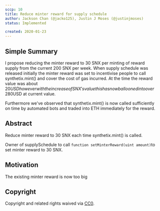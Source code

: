 ```yaml
---
sccp: 10
title: Reduce minter reward for supply schedule
author: Jackson Chan (@jacko125), Justin J Moses (@justinjmoses)
status: Implemented

created: 2020-01-23
---
```


## Simple Summary

<!--"If you can't explain it simply, you don't understand it well enough." Provide a simplified and layman-accessible explanation of the SCCP.-->

I propose reducing the minter reward to 30 SNX per minting of reward supply from the current 200 SNX per week. When supply schedule was released initially the minter reward was set to incentivise people to call synthetix.mint() and cover the cost of gas incurred. At the time the reward value was about $20USD however with the increase of SNX's value this has now ballooned into over ~$280USD at current value.

Furthermore we've observed that synthetix.mint() is now called sufficiently on time by automated bots and traded into ETH immediately for the reward.

## Abstract

<!--A short (~200 word) description of the variable change proposed.-->

Reduce minter reward to 30 SNX each time synthetix.mint() is called.

Owner of supplySchedule to call `function setMinterReward(uint amount)`to set minter reward to 30 SNX.

## Motivation

<!--The motivation is critical for SCCPs that want to update variables within Synthetix. It should clearly explain why the existing variable is not incentive aligned. SCCP submissions without sufficient motivation may be rejected outright.-->

The existing minter reward is now too big

## Copyright

Copyright and related rights waived via [CC0](https://creativecommons.org/publicdomain/zero/1.0/).
